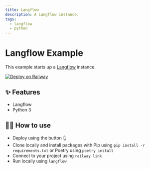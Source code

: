 ```yaml
---
title: Langflow
description: A Langflow instance.
tags:
  - langflow
  - python
---
```


# Langflow Example

This example starts up a [Langflow](https://github.com/logspace-ai/langflow.git) instance.


[![Deploy on Railway](https://railway.app/button.svg)](https://railway.app/template/JMXEWp)
## ✨ Features

- Langflow
- Python 3

## 💁‍♀️ How to use

- Deploy using the button 👆
- Clone locally and install packages with Pip using `pip install -r requirements.txt` or Poetry using `poetry install`
- Connect to your project using `railway link`
- Run locally using `langflow`
